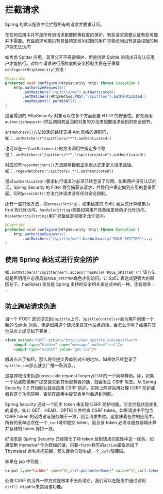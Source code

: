 # 拦截请求

Spring 的默认配置中会拦截所有的请求并要求认证。

在任何应用中并不是所有的请求都要同等程度的保护，有些请求需要认证有些可能并不需要。有些请求可能只有具备特定访问权限的用户才能访问没有这些权限的用户则无法访问

如考虑 Spitter 应用，首页公开不需要保护，但是创建 Spittle 的请求只有认证用户才能执行。对每个请求进行细粒度的安全控制主要在于重载`configure(HttpSecurity)`方法：
```java
@Override
protected void configure(HttpSecurity http) throws Exception {
    http.authorizeRequests()
        .antMatchers("/spittle/me").authenticated()
        .antMatchers(HttpMethod.POST,"/spittles").authenticated()
        .anyRequest().permitAll() ;
}
```
这里得到的 HttpSecurity 对象可以在多个方面配置 HTTP 的安全性。首先调用`authorizeRequest()`然后调用其返回的对象的方法来配置请求级别的安全细节。

`antMatchers()`方法设定的路径支持 Ant 风格的通配符，如：`.antMatchers("/spittlers/**").authenticated()`

也可以在一个`antMatchers()`的方法调用中指定多个路径：`.antMatchers("/spitters/**","/spitters/mine").authenticated()`

对应的有`regexMatchers()`方法能够接收正则表达式来定义请求路径。如：`.regexMatchers("/spitters/.*").authenticated()`

通过`authenticated()`要求执行请求时必须已经登录了应用。如果用户没有认证的话，Spring Security 的 Filter 将会捕获该请求，并将用户重定向到应用的登录页面。同时`permitAll()`方法允许请求没有任何安全限制。

还有一些其他方法，如`access(String)`，如果给定的 SpEL 表达式计算结果为 true 则允许访问，`hasRole(String)`则是如果用户具备给定角色才允许访问。`hasAuthority(String)`用户具备给定权限才允许访问。

```java
@Override
protected void configure(HttpSecurity http) throws Exception {
    http.authorizeRequests()
        .antMatchers("/spittle/me").hasAuthority("ROLE_SPITTER")...;
}
```

## 使用 Spring 表达式进行安全防护

如`.antMatchers("/spitter/me").access("hasRole('ROLE_SPITTER')")` 该方法就是声明用户必须具有`ROLE_SPITTER`角色才能访问。让 SpEL 表达式更强大的原因在于，hasRole() 仅仅是 Spring 支持的安全相关表达式中的一种。还有很多：
...

## 防止跨站请求伪造

当一个 POST 请求提交到`/spittle`上时，`SpittleController`会为用户创建一个新的 Spittle 对象，但是如果这个请求来自其他站点的话，会怎么洋呢？如果在其他站点上提交如下表单：
```html
<form method="POST" action="http://www.spittle.com/spittles">
    <input type="hidden" name="message" value="test"/>
    <input type="submit" value="get car"/>
```
假设点击了按钮，那么将会提交表单到对应的地址。如果你已经登录了`spittle.com`那么就会广播一条消息。。

这是跨域请求伪造(cross-site request forgery)`CSRF`的一个简单样例。即，如果一个站点欺骗用户提交请求到其他服务器的话，就会发生 CSRF 攻击。从 Spring Security 3.2 开始默认就会启用 CSRF 防护，实际上除非采用处理 CSRF 防护或者将这个功能禁用，否则在应用中提交表单时会遇到问题。

Spring Security 通过一个同步 token 来实现 CSRF 防护功能。它会拦截状态变化的请求，如非 GET、HEAD、OPTION 并检查 CSRF token。如果请求中不包含 CSRF token 的话或者与服务端不一致，则会请求失败。这意味着在你的应用中，所有的表单必须在一个`_csrf`域中提交 token。而且该 token 必须与服务器端计算并存储的 token 保持一致。

好消息是 Spring Security 已经简化了将 token 放到请求的属性中这一任务。如果使用 thymeleaf 作为模板的话，只要`<form>`标签的`action`属性添加了 Thymeleaf 命名空间前缀，那么就会自动生成一个`_csfr`隐藏域。

如果在 jsp 中则是：
```jsp
<input type="hidden" name="${_csrf.parameterName}" value="${_csrf.token}"/>
```

处理 CSRF 的另外一种方式是根本不去处理它，我们可以在配置中通过调用`csrf().disable`来禁用该功能。


